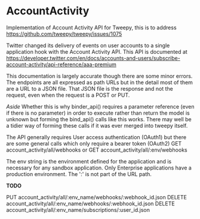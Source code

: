 # AccountActivity
 Implementation of Account Activity API for Tweepy, this is to address https://github.com/tweepy/tweepy/issues/1075
 
 Twitter changed its delivery of events on user accounts to a single application hook with the Account Activity API. This API is documented at https://developer.twitter.com/en/docs/accounts-and-users/subscribe-account-activity/api-reference/aaa-premium
 
 This documentation is largely accurate though there are some minor errors. The endpoints are all expressed as path URLs but in the detail most of them are a URL to a JSON file. That JSON file is the response and not the request, even when the request is a POST or PUT. 
 
 *Aside* Whether this is why binder_api() requires a parameter reference (even if there is no parameter) in order to execute rather than return the model is unknown but forming the bind_api() calls like this works. There may well be a tidier way of forming these calls if it was ever merged into tweepy itself.
 
 The API generally requires User access authentication (OAuth1) but there are some general calls which only require a bearer token (OAuth2) GET account_activity/all/webhooks or GET account_activity/all/:env/webhooks
 
 The env string is the environment defined for the application and is necessary for any sandbox application. Only Enterprise applications have a production environment. The ':' is not part of the URL path.
 
 
 
 **TODO**
 
 PUT account_activity/all/:env_name/webhooks/:webhook_id.json
 DELETE account_activity/all/:env_name/webhooks/:webhook_id.json
 DELETE account_activity/all/:env_name/subscriptions/:user_id.json
 
